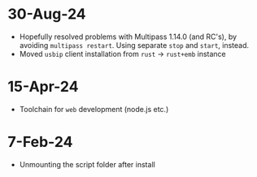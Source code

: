 # 30-Aug-24

- Hopefully resolved problems with Multipass 1.14.0 (and RC's), by avoiding `multipass restart`. Using separate `stop` and `start`, instead.
- Moved `usbip` client installation from `rust` -> `rust+emb` instance

# 15-Apr-24

- Toolchain for `web` development (node.js etc.)

# 7-Feb-24

- Unmounting the script folder after install
